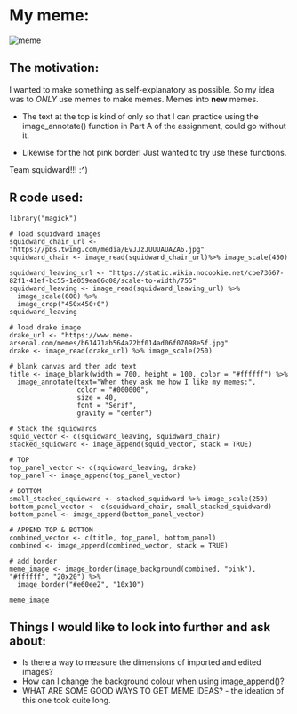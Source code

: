 # My meme:

![meme](https://user-images.githubusercontent.com/65698262/159200662-6f8f4f2c-a15b-4b47-900e-4a560c586734.png)

## The motivation:

I wanted to make something as self-explanatory as possible. So my idea was to *ONLY* use memes to make memes. Memes into **new** memes. 

- The text at the top is kind of only so that I can practice using the image_annotate() function in Part A of the assignment, could go without it. 

- Likewise for the hot pink border! Just wanted to try use these functions. 

Team squidward!!! :^)

## R code used:

```{r, echo=TRUE}
library("magick")

# load squidward images
squidward_chair_url <- "https://pbs.twimg.com/media/EvJJzJUUUAUAZA6.jpg"
squidward_chair <- image_read(squidward_chair_url)%>% image_scale(450)

squidward_leaving_url <- "https://static.wikia.nocookie.net/cbe73667-82f1-41ef-bc55-1e059ea06c08/scale-to-width/755"
squidward_leaving <- image_read(squidward_leaving_url) %>%
  image_scale(600) %>% 
  image_crop("450x450+0")
squidward_leaving

# load drake image
drake_url <- "https://www.meme-arsenal.com/memes/b61471ab564a22bf014ad06f07098e5f.jpg"
drake <- image_read(drake_url) %>% image_scale(250)

# blank canvas and then add text
title <- image_blank(width = 700, height = 100, color = "#ffffff") %>% 
  image_annotate(text="When they ask me how I like my memes:",
                 color = "#000000",
                 size = 40,
                 font = "Serif",
                 gravity = "center")

# Stack the squidwards
squid_vector <- c(squidward_leaving, squidward_chair)
stacked_squidward <- image_append(squid_vector, stack = TRUE)

# TOP
top_panel_vector <- c(squidward_leaving, drake)
top_panel <- image_append(top_panel_vector) 

# BOTTOM
small_stacked_squidward <- stacked_squidward %>% image_scale(250)
bottom_panel_vector <- c(squidward_chair, small_stacked_squidward)
bottom_panel <- image_append(bottom_panel_vector) 

# APPEND TOP & BOTTOM
combined_vector <- c(title, top_panel, bottom_panel)
combined <- image_append(combined_vector, stack = TRUE)

# add border
meme_image <- image_border(image_background(combined, "pink"), "#ffffff", "20x20") %>%
  image_border("#e60ee2", "10x10")

meme_image
```

## Things I would like to look into further and ask about:

- Is there a way to measure the dimensions of imported and edited images?
- How can I change the background colour when using image_append()?
- WHAT ARE SOME GOOD WAYS TO GET MEME IDEAS? - the ideation of this one took quite long.
